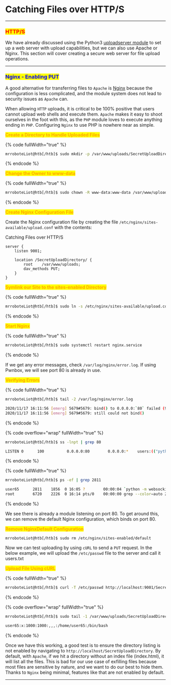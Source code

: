 # Catching Files over HTTP/S

***

### <mark style="color:red;">HTTP/S</mark>

We have already discussed using the Python3 [uploadserver module](https://github.com/Densaugeo/uploadserver) to set up a web server with upload capabilities, but we can also use Apache or Nginx. This section will cover creating a secure web server for file upload operations.

***

### <mark style="color:blue;">Nginx - Enabling PUT</mark>

A good alternative for transferring files to `Apache` is [Nginx](https://www.nginx.com/resources/wiki/) because the configuration is less complicated, and the module system does not lead to security issues as `Apache` can.

When allowing `HTTP` uploads, it is critical to be 100% positive that users cannot upload web shells and execute them. `Apache` makes it easy to shoot ourselves in the foot with this, as the `PHP` module loves to execute anything ending in `PHP`. Configuring `Nginx` to use PHP is nowhere near as simple.

<mark style="color:orange;">**Create a Directory to Handle Uploaded Files**</mark>

{% code fullWidth="true" %}
```bash
mrroboteLiot@htb[/htb]$ sudo mkdir -p /var/www/uploads/SecretUploadDirectory
```
{% endcode %}

<mark style="color:orange;">**Change the Owner to www-data**</mark>

{% code fullWidth="true" %}
```bash
mrroboteLiot@htb[/htb]$ sudo chown -R www-data:www-data /var/www/uploads/SecretUploadDirectory
```
{% endcode %}

<mark style="color:orange;">**Create Nginx Configuration File**</mark>

Create the Nginx configuration file by creating the file `/etc/nginx/sites-available/upload.conf` with the contents:

Catching Files over HTTP/S

```nginx
server {
    listen 9001;
    
    location /SecretUploadDirectory/ {
        root    /var/www/uploads;
        dav_methods PUT;
    }
}
```

<mark style="color:orange;">**Symlink our Site to the sites-enabled Directory**</mark>

{% code fullWidth="true" %}
```bash
mrroboteLiot@htb[/htb]$ sudo ln -s /etc/nginx/sites-available/upload.conf /etc/nginx/sites-enabled/
```
{% endcode %}

<mark style="color:orange;">**Start Nginx**</mark>

{% code fullWidth="true" %}
```bash
mrroboteLiot@htb[/htb]$ sudo systemctl restart nginx.service
```
{% endcode %}

If we get any error messages, check `/var/log/nginx/error.log`. If using Pwnbox, we will see port 80 is already in use.

<mark style="color:orange;">**Verifying Errors**</mark>

{% code fullWidth="true" %}
```bash
mrroboteLiot@htb[/htb]$ tail -2 /var/log/nginx/error.log

2020/11/17 16:11:56 [emerg] 5679#5679: bind() to 0.0.0.0:`80` failed (98: A`ddress already in use`)
2020/11/17 16:11:56 [emerg] 5679#5679: still could not bind()
```
{% endcode %}

{% code overflow="wrap" fullWidth="true" %}
```bash
mrroboteLiot@htb[/htb]$ ss -lnpt | grep 80

LISTEN 0      100          0.0.0.0:80        0.0.0.0:*    users:(("python",pid=`2811`,fd=3),("python",pid=2070,fd=3),("python",pid=1968,fd=3),("python",pid=1856,fd=3))
```
{% endcode %}

{% code fullWidth="true" %}
```bash
mrroboteLiot@htb[/htb]$ ps -ef | grep 2811

user65      2811    1856  0 16:05 ?        00:00:04 `python -m websockify 80 localhost:5901 -D`
root        6720    2226  0 16:14 pts/0    00:00:00 grep --color=auto 2811
```
{% endcode %}

We see there is already a module listening on port 80. To get around this, we can remove the default Nginx configuration, which binds on port 80.

<mark style="color:orange;">**Remove NginxDefault Configuration**</mark>

```shell-session
mrroboteLiot@htb[/htb]$ sudo rm /etc/nginx/sites-enabled/default
```

Now we can test uploading by using `cURL` to send a `PUT` request. In the below example, we will upload the `/etc/passwd` file to the server and call it users.txt

<mark style="color:orange;">**Upload File Using cURL**</mark>

{% code fullWidth="true" %}
```bash
mrroboteLiot@htb[/htb]$ curl -T /etc/passwd http://localhost:9001/SecretUploadDirectory/users.txt
```
{% endcode %}

{% code overflow="wrap" fullWidth="true" %}
```bash
mrroboteLiot@htb[/htb]$ sudo tail -1 /var/www/uploads/SecretUploadDirectory/users.txt 

user65:x:1000:1000:,,,:/home/user65:/bin/bash
```
{% endcode %}

Once we have this working, a good test is to ensure the directory listing is not enabled by navigating to `http://localhost/SecretUploadDirectory`. By default, with `Apache`, if we hit a directory without an index file (index.html), it will list all the files. This is bad for our use case of exfilling files because most files are sensitive by nature, and we want to do our best to hide them. Thanks to `Nginx` being minimal, features like that are not enabled by default.

***
